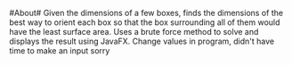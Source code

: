 #About#
Given the dimensions of a few boxes, finds the dimensions of the best way to orient each box so that the box surrounding all of them would have the least surface area. Uses a brute force method to solve and displays the result using JavaFX. 
Change values in program, didn't have time to make an input sorry
